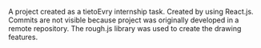 A project created as a tietoEvry internship task. Created by using React.js. Commits are not visible because project was originally developed in a remote repository.
The rough.js library was used to create the drawing features.
